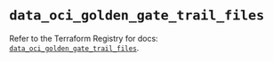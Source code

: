 # `data_oci_golden_gate_trail_files`

Refer to the Terraform Registry for docs: [`data_oci_golden_gate_trail_files`](https://registry.terraform.io/providers/oracle/oci/7.19.0/docs/data-sources/golden_gate_trail_files).
